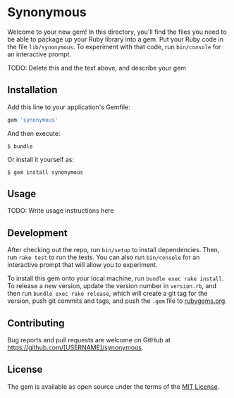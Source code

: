 # Synonymous

Welcome to your new gem! In this directory, you'll find the files you need to be able to package up your Ruby library into a gem. Put your Ruby code in the file `lib/synonymous`. To experiment with that code, run `bin/console` for an interactive prompt.

TODO: Delete this and the text above, and describe your gem

## Installation

Add this line to your application's Gemfile:

```ruby
gem 'synonymous'
```

And then execute:

    $ bundle

Or install it yourself as:

    $ gem install synonymous

## Usage

TODO: Write usage instructions here

## Development

After checking out the repo, run `bin/setup` to install dependencies. Then, run `rake test` to run the tests. You can also run `bin/console` for an interactive prompt that will allow you to experiment.

To install this gem onto your local machine, run `bundle exec rake install`. To release a new version, update the version number in `version.rb`, and then run `bundle exec rake release`, which will create a git tag for the version, push git commits and tags, and push the `.gem` file to [rubygems.org](https://rubygems.org).

## Contributing

Bug reports and pull requests are welcome on GitHub at https://github.com/[USERNAME]/synonymous.

## License

The gem is available as open source under the terms of the [MIT License](https://opensource.org/licenses/MIT).
